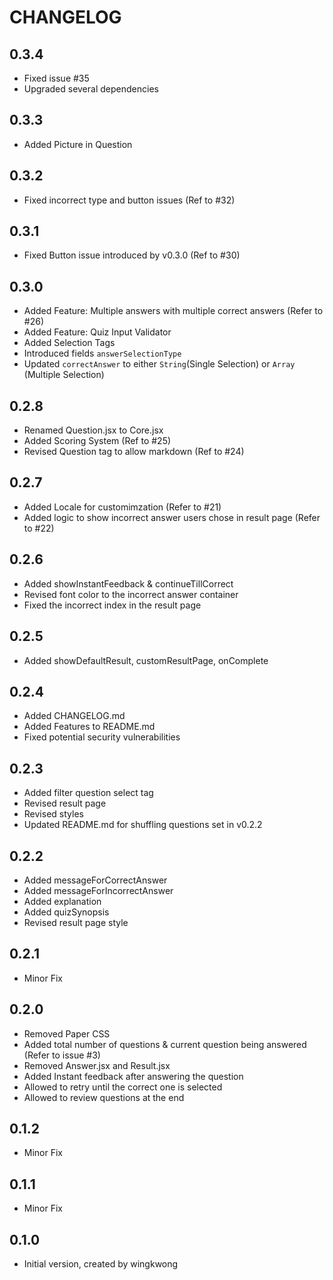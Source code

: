 # CHANGELOG

## 0.3.4
- Fixed issue #35
- Upgraded several dependencies

## 0.3.3
- Added Picture in Question

## 0.3.2 
- Fixed incorrect type and button issues (Ref to #32)

## 0.3.1
- Fixed Button issue introduced by v0.3.0 (Ref to #30)

## 0.3.0
- Added Feature: Multiple answers with multiple correct answers (Refer to #26)
- Added Feature: Quiz Input Validator 
- Added Selection Tags
- Introduced fields ``answerSelectionType``
- Updated ``correctAnswer`` to either ``String``(Single Selection) or ``Array`` (Multiple Selection)

## 0.2.8
- Renamed Question.jsx to Core.jsx
- Added Scoring System (Ref to #25)
- Revised Question tag to allow markdown (Ref to #24)

## 0.2.7
- Added Locale for customimzation (Refer to #21)
- Added logic to show incorrect answer users chose in result page (Refer to #22)

## 0.2.6
- Added showInstantFeedback & continueTillCorrect
- Revised font color to the incorrect answer container
- Fixed the incorrect index in the result page

## 0.2.5
- Added showDefaultResult, customResultPage, onComplete

## 0.2.4
- Added CHANGELOG.md
- Added Features to README.md
- Fixed potential security vulnerabilities

## 0.2.3
* Added filter question select tag
* Revised result page
* Revised styles
* Updated README.md for shuffling questions set in v0.2.2

## 0.2.2
* Added messageForCorrectAnswer
* Added messageForIncorrectAnswer
* Added explanation
* Added quizSynopsis
* Revised result page style

## 0.2.1
- Minor Fix

## 0.2.0
* Removed Paper CSS
* Added total number of questions & current question being answered (Refer to issue #3)
* Removed Answer.jsx and Result.jsx
* Added Instant feedback after answering the question
* Allowed to retry until the correct one is selected
* Allowed to review questions at the end

## 0.1.2
- Minor Fix

## 0.1.1
- Minor Fix

## 0.1.0
- Initial version, created by wingkwong